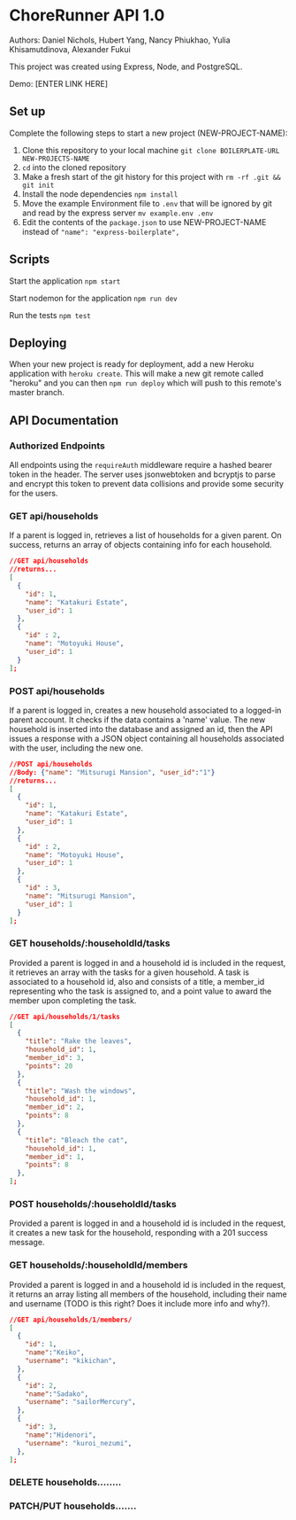 # ChoreRunner API 1.0

Authors: Daniel Nichols, Hubert Yang, Nancy Phiukhao, Yulia Khisamutdinova, Alexander Fukui

This project was created using Express, Node, and PostgreSQL.

Demo: [ENTER LINK HERE]

## Set up

Complete the following steps to start a new project (NEW-PROJECT-NAME):

1. Clone this repository to your local machine `git clone BOILERPLATE-URL NEW-PROJECTS-NAME`
2. `cd` into the cloned repository
3. Make a fresh start of the git history for this project with `rm -rf .git && git init`
4. Install the node dependencies `npm install`
5. Move the example Environment file to `.env` that will be ignored by git and read by the express server `mv example.env .env`
6. Edit the contents of the `package.json` to use NEW-PROJECT-NAME instead of `"name": "express-boilerplate",`

## Scripts

Start the application `npm start`

Start nodemon for the application `npm run dev`

Run the tests `npm test`

## Deploying

When your new project is ready for deployment, add a new Heroku application with `heroku create`. This will make a new git remote called "heroku" and you can then `npm run deploy` which will push to this remote's master branch.

## API Documentation

### Authorized Endpoints

  All endpoints using the `requireAuth` middleware require a hashed bearer token in the header. The server uses jsonwebtoken and bcryptjs to parse and encrypt this token to prevent data collisions and provide some security for the users.

### GET api/households

If a parent is logged in, retrieves a list of households for a given parent. On success, returns an array of objects containing info for each household.

```json
//GET api/households
//returns...
[
  {
    "id": 1,
    "name": "Katakuri Estate",
    "user_id": 1
  },
  {
    "id" : 2,
    "name": "Motoyuki House",
    "user_id": 1
  }
];
```

### POST api/households

If a parent is logged in, creates a new household associated to a logged-in parent account. It checks if the data contains a 'name' value. The new household is inserted into the database and assigned an id, then the API issues a response with a JSON object containing all households associated with the user, including the new one.

```json
//POST api/households
//Body: {"name": "Mitsurugi Mansion", "user_id":"1"}
//returns...
[
  {
    "id": 1,
    "name": "Katakuri Estate",
    "user_id": 1
  },
  {
    "id" : 2,
    "name": "Motoyuki House",
    "user_id": 1
  },
  {
    "id" : 3,
    "name": "Mitsurugi Mansion",
    "user_id": 1
  }
];
```

### GET households/:householdId/tasks

Provided a parent is logged in and a household id is included in the request, it retrieves an array with the tasks for a given household. A task is associated to a household id, also and consists of a title, a member_id representing who the task is assigned to, and a point value to award the member upon completing the task.

```json
//GET api/households/1/tasks
[
  {
    "title": "Rake the leaves",
    "household_id": 1,
    "member_id": 3,
    "points": 20
  },
  {
    "title": "Wash the windows",
    "household_id": 1,
    "member_id": 2,
    "points": 8
  },
  {
    "title": "Bleach the cat",
    "household_id": 1,
    "member_id": 1,
    "points": 8
  },
];
```

### POST households/:householdId/tasks

Provided a parent is logged in and a household id is included in the request, it creates a new task for the household, responding with a 201 success message.

### GET households/:householdId/members

Provided a parent is logged in and a household id is included in the request, it returns an array listing all members of the household, including their name and username (TODO is this right? Does it include more info and why?).

```json
//GET api/households/1/members/
[
  {
    "id": 1,
    "name":"Keiko",
    "username": "kikichan",
  },
  {
    "id": 2,
    "name":"Sadako",
    "username": "sailorMercury",
  },
  {
    "id": 3,
    "name":"Hidenori",
    "username": "kuroi_nezumi",
  },
];
```

### DELETE households........

### PATCH/PUT households.......

